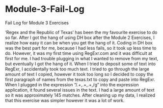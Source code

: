 # Module-3-Fail-Log

Fail Log for Module 3 Exercises

‘Regex and the Republic of Texas’ has been the my favourite exercise to do so far. After I got the hang of using DH box after the Module 2 Exercises, I realize how easy it can be when you get the hang of it. Coding in DH box was the best part for me, because I had less fails, so it took up less time to do. However, it was my first time using RegExr.com and it was difficult at first for me. I had trouble plugging in what I wanted to remove from my text, but eventually I got the hang of it. When I tried to deposit some of text into RegExr, I accidentally took too much text. I tried to go through the large amount of text I copied, however it took too long so I decided to copy the first paragraph of names from the texas.txt to copy and paste into RegExr. When I plugged in the expression “/.+,.+,.+,/g” into the expression application, it found several issues in the text. I had a large amount of text so it was approximately 145 matches. After cleaning up my data, I realized that this exercise was simpler however it was a lot of work. 

